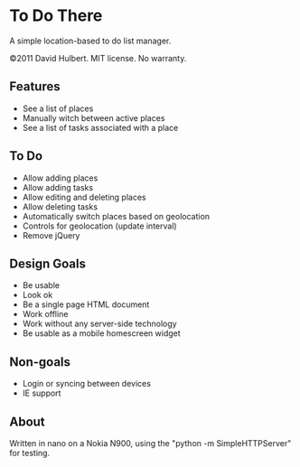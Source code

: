 # To Do There

A simple location-based to do list manager.

©2011 David Hulbert. MIT license. No warranty.

## Features

* See a list of places
* Manually witch between active places
* See a list of tasks associated with a place

## To Do

* Allow adding places
* Allow adding tasks
* Allow editing and deleting places
* Allow deleting tasks
* Automatically switch places based on geolocation
* Controls for geolocation (update interval)
* Remove jQuery

## Design Goals

* Be usable
* Look ok
* Be a single page HTML document
* Work offline
* Work without any server-side technology
* Be usable as a mobile homescreen widget

## Non-goals

* Login or syncing between devices
* IE support

## About

Written in nano on a Nokia N900, using the 
"python -m SimpleHTTPServer" for testing.

